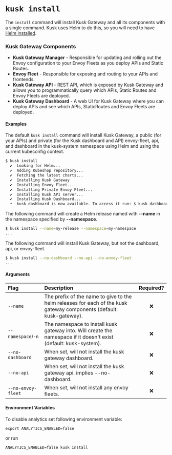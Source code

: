 # `kusk install`

The `install` command will install Kusk Gateway and all its components with a single command. 
Kusk uses Helm to do this, so you will need to have [Helm installed](https://helm.sh/docs/intro/install/).

### **Kusk Gateway Components**

* **Kusk Gateway Manager** - Responsible for updating and rolling out the Envoy configuration to your Envoy Fleets as you deploy APIs and Static Routes.
* **Envoy Fleet** - Responsible for exposing and routing to your APIs and frontends.
* **Kusk Gateway API** - REST API, which is exposed by Kusk Gateway and allows you to programmatically query which APIs, Static Routes and Envoy Fleets are deployed.
* **Kusk Gateway Dashboard** - A web UI for Kusk Gateway where you can deploy APIs and see which APIs, StaticRoutes and Envoy Fleets are deployed.

#### **Examples**

The default `kusk install` command will install Kusk Gateway, a public (for your APIs) and private (for the Kusk dashboard and API)
envoy-fleet, api, and dashboard in the kusk-system namespace using Helm and using the current kubeconfig context.

```sh
$ kusk install
  ✔  Looking for Helm...
  ✔  Adding Kubeshop repository...
  ✔  Fetching the latest charts...
  ✔  Installing Kusk Gateway
  ✔  Installing Envoy Fleet...
  ✔  Installing Private Envoy Fleet...
  ✔  Installing Kusk API server...
  ✔  Installing Kusk Dashboard...
  •  kusk dashboard is now available. To access it run: $ kusk dashboard
```

The following command will create a Helm release named with **--name** in the namespace specified by **--namespace**.

```sh
$ kusk install --name=my-release --namespace=my-namespace
...
```

The following command will install Kusk Gateway, but not the dashboard, api, or envoy-fleet.

```sh
$ kusk install --no-dashboard --no-api --no-envoy-fleet
...
```

#### **Arguments**

| Flag                    | Description                                                                                                         | Required? |
|:------------------------|:--------------------------------------------------------------------------------------------------------------------|:---------:|
| `--name`                | The prefix of the name to give to the helm releases for each of the kusk gateway components (default: kusk-gateway). |     ❌     |
| `--namespace`/`-n`      | The namespace to install kusk gateway into. Will create the namespace if it doesn't exist (default: kusk-system).    |     ❌     |
| `--no-dashboard`        | When set, will not install the kusk gateway dashboard.                                                              |     ❌     |
| `--no-api`              | When set, will not install the kusk gateway api. implies --no-dashboard.                                            |     ❌     |
| `--no-envoy-fleet`      | When set, will not install any envoy fleets.                                                                        |     ❌     |

#### **Environment Variables**

To disable analytics set following environment variable:

```
export ANALYTICS_ENABLED=false
```

or run 
```
ANALYTICS_ENABLED=false kusk install
```


